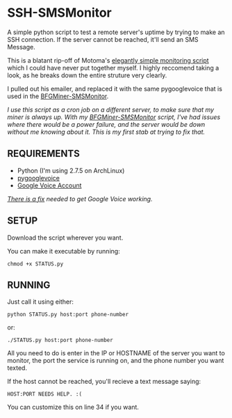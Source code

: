 SSH-SMSMonitor
==============

A simple python script to test a remote server's uptime by trying to make an SSH connection.  If the server cannot be reached, it'll send an SMS Message.

This is a blatant rip-off of Motoma's [elegantly simple monitoring script](http://motoma.io/basic-server-monitoring-with-python/) which I could have never put together myself.  I highly reccomend taking a look, as he breaks down the entire struture very clearly.

I pulled out his emailer, and replaced it with the same pygooglevoice that is used in the [BFGMiner-SMSMonitor](https://github.com/Phraust/BFGMiner-SMSMonitor).

*I use this script as a cron job on a different server, to make sure that my miner is always up.  With my [BFGMiner-SMSMonitor](https://github.com/Phraust/BFGMiner-SMSMonitor) script, I've had issues where there would be a power failure, and the server would be down without me knowing about it.  This is my first stab at trying to fix that.*

REQUIREMENTS
------------

* Python (I'm using 2.7.5 on ArchLinux)
* [pygooglevoice](https://code.google.com/p/pygooglevoice/)
* [Google Voice Account](https://voice.google.com)

*[There is a fix](https://code.google.com/r/bwpayne-pygooglevoice-auth-fix/source/checkout) needed to get Google Voice working.*


SETUP
-----

Download the script wherever you want.

You can make it executable by running:

    chmod +x STATUS.py


RUNNING
-------

Just call it using either:

    python STATUS.py host:port phone-number

or:

    ./STATUS.py host:port phone-number
    
All you need to do is enter in the IP or HOSTNAME of the server you want to monitor, the port the service is running on, and the phone number you want texted.

If the host cannot be reached, you'll recieve a text message saying:

    HOST:PORT NEEDS HELP. :(
    
You can customize this on line 34 if you want.
